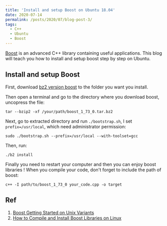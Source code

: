 ```yaml
---
title: 'Install and setup Boost on Ubuntu 18.04'
date: 2020-07-14
permalink: /posts/2020/07/blog-post-3/
tags:
  - C++
  - Ubuntu
  - Boost
---
```


[Boost](https://www.boost.org/) is an advanced C++ library containing useful applications. This blog will teach you how to install and setup boost step by step on Ubuntu. 

Install and setup Boost
---
First, download [bz2 version boost](https://www.boost.org/users/history/version_1_73_0.html) to the folder you want you install.

Then open a terminal and go to the directory where you download boost, uncopress the file:

```
tar --bzip2 -xf /your/path/boost_1_73_0.tar.bz2
```

Next, go to extracted directory and run `./bootstrap.sh`, I set `prefix=/usr/local`, which need administrator permission: 

```
sudo ./bootstrap.sh --prefix=/usr/local --with-toolset=gcc
```

Then, run:

```
./b2 install
```

Finally you need to restart your computer and then you can enjoy boost libraries ! When you compile your code, don't forget to include the path of boost:

```
c++ -I path/to/boost_1_73_0 your_code.cpp -o target
```

Ref
---
1. [Boost Getting Started on Unix Variants](https://www.boost.org/doc/libs/1_73_0/more/getting_started/unix-variants.html)
2. [How to Compile and Install Boost Libraries on Linux](https://programmer.ink/think/how-to-compile-and-install-boost-libraries-on-linux.html)
